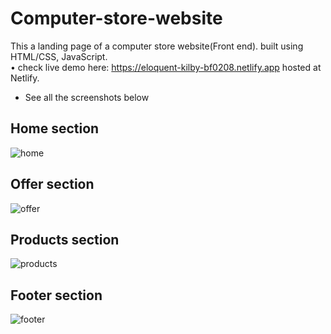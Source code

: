 # Computer-store-website

This a landing page of a computer store website(Front end). built using HTML/CSS, JavaScript.<br>
• check live demo here: https://eloquent-kilby-bf0208.netlify.app
 hosted at Netlify.
 
 * See all the screenshots below
 
 Home section
 ------------
 ![home](https://user-images.githubusercontent.com/66163130/125702729-d14006ea-afbc-4b41-8b71-49e4d1cbf232.png)
 
 Offer section
 -------------
 ![offer](https://user-images.githubusercontent.com/66163130/125702759-497405fb-dba2-4be6-b5ad-92b7882b6b42.png)
 
 Products section
 ----------------
 ![products](https://user-images.githubusercontent.com/66163130/125702770-9e33171d-638c-4373-b1ba-eb717e9b4c05.png)
 
 Footer section
 --------------
 ![footer](https://user-images.githubusercontent.com/66163130/125702792-40576c7c-6184-4302-a6d4-0503820ae88f.png)
